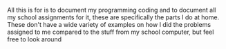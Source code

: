 All this is for is to document my programming coding and to document all my school assignments for it, these are specifically the parts I do at home. These don't have a wide variety of examples on how I did the problems assigned to me compared to the stuff from my school computer, 
but feel free to look around
